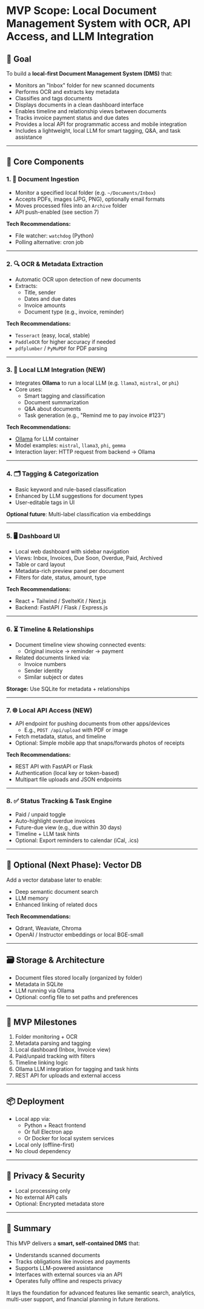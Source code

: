 # MVP Scope: Local Document Management System with OCR, API Access, and LLM Integration

## 🎯 Goal

To build a **local-first Document Management System (DMS)** that:
- Monitors an "Inbox" folder for new scanned documents
- Performs OCR and extracts key metadata
- Classifies and tags documents
- Displays documents in a clean dashboard interface
- Enables timeline and relationship views between documents
- Tracks invoice payment status and due dates
- Provides a local API for programmatic access and mobile integration
- Includes a lightweight, local LLM for smart tagging, Q&A, and task assistance

---

## 🧩 Core Components

### 1. 📂 Document Ingestion
- Monitor a specified local folder (e.g. `~/Documents/Inbox`)
- Accepts PDFs, images (JPG, PNG), optionally email formats
- Moves processed files into an `Archive` folder
- API push-enabled (see section 7)

**Tech Recommendations:**
- File watcher: `watchdog` (Python)
- Polling alternative: cron job

---

### 2. 🔍 OCR & Metadata Extraction
- Automatic OCR upon detection of new documents
- Extracts:
  - Title, sender
  - Dates and due dates
  - Invoice amounts
  - Document type (e.g., invoice, reminder)

**Tech Recommendations:**
- `Tesseract` (easy, local, stable)
- `PaddleOCR` for higher accuracy if needed
- `pdfplumber` / `PyMuPDF` for PDF parsing

---

### 3. 🧠 Local LLM Integration (NEW)
- Integrates **Ollama** to run a local LLM (e.g. `llama3`, `mistral`, or `phi`)
- Core uses:
  - Smart tagging and classification
  - Document summarization
  - Q&A about documents
  - Task generation (e.g., "Remind me to pay invoice #123")

**Tech Recommendations:**
- [Ollama](https://ollama.com/) for LLM container
- Model examples: `mistral`, `llama3`, `phi`, `gemma`
- Interaction layer: HTTP request from backend → Ollama

---

### 4. 🗂️ Tagging & Categorization
- Basic keyword and rule-based classification
- Enhanced by LLM suggestions for document types
- User-editable tags in UI

**Optional future**: Multi-label classification via embeddings

---

### 5. 🖥️ Dashboard UI
- Local web dashboard with sidebar navigation
- Views: Inbox, Invoices, Due Soon, Overdue, Paid, Archived
- Table or card layout
- Metadata-rich preview panel per document
- Filters for date, status, amount, type

**Tech Recommendations:**
- React + Tailwind / SvelteKit / Next.js
- Backend: FastAPI / Flask / Express.js

---

### 6. ⏳ Timeline & Relationships
- Document timeline view showing connected events:
  - Original invoice → reminder → payment
- Related documents linked via:
  - Invoice numbers
  - Sender identity
  - Similar subject or dates

**Storage:** Use SQLite for metadata + relationships

---

### 7. 🌐 Local API Access (NEW)
- API endpoint for pushing documents from other apps/devices
  - E.g., `POST /api/upload` with PDF or image
- Fetch metadata, status, and timeline
- Optional: Simple mobile app that snaps/forwards photos of receipts

**Tech Recommendations:**
- REST API with FastAPI or Flask
- Authentication (local key or token-based)
- Multipart file uploads and JSON endpoints

---

### 8. ✅ Status Tracking & Task Engine
- Paid / unpaid toggle
- Auto-highlight overdue invoices
- Future-due view (e.g., due within 30 days)
- Timeline + LLM task hints
- Optional: Export reminders to calendar (iCal, .ics)

---

## 🧠 Optional (Next Phase): Vector DB

Add a vector database later to enable:
- Deep semantic document search
- LLM memory
- Enhanced linking of related docs

**Tech Recommendations:**
- Qdrant, Weaviate, Chroma
- OpenAI / Instructor embeddings or local BGE-small

---

## 🗃️ Storage & Architecture

- Document files stored locally (organized by folder)
- Metadata in SQLite
- LLM running via Ollama
- Optional: config file to set paths and preferences

---

## 🧪 MVP Milestones

1. Folder monitoring + OCR
2. Metadata parsing and tagging
3. Local dashboard (Inbox, Invoice view)
4. Paid/unpaid tracking with filters
5. Timeline linking logic
6. Ollama LLM integration for tagging and task hints
7. REST API for uploads and external access

---

## 📦 Deployment

- Local app via:
  - Python + React frontend
  - Or full Electron app
  - Or Docker for local system services
- Local only (offline-first)
- No cloud dependency

---

## 🔐 Privacy & Security

- Local processing only
- No external API calls
- Optional: Encrypted metadata store

---

## 🧭 Summary

This MVP delivers a **smart, self-contained DMS** that:
- Understands scanned documents
- Tracks obligations like invoices and payments
- Supports LLM-powered assistance
- Interfaces with external sources via an API
- Operates fully offline and respects privacy

It lays the foundation for advanced features like semantic search, analytics, multi-user support, and financial planning in future iterations.